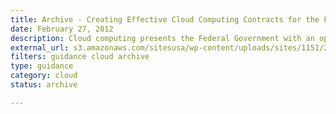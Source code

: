 ```yaml
---
title: Archive - Creating Effective Cloud Computing Contracts for the Federal Government
date: February 27, 2012
description: Cloud computing presents the Federal Government with an opportunity to transform its IT portfolio by giving agencies the ability to purchase a broad range of IT services in a utility-based model.
external_url: s3.amazonaws.com/sitesusa/wp-content/uploads/sites/1151/2016/10/cloudbestpractices.pdf
filters: guidance cloud archive
type: guidance
category: cloud
status: archive

---
```

